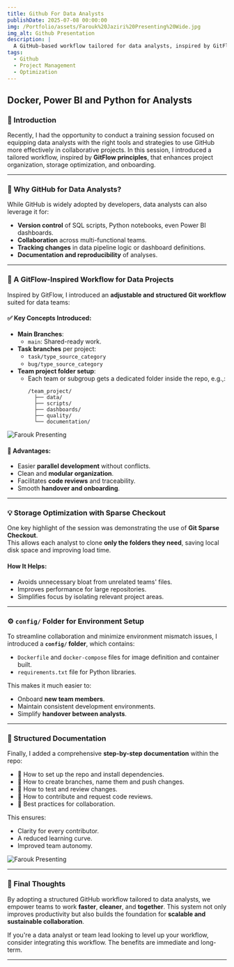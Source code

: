 ```yaml
---
title: Github For Data Analysts
publishDate: 2025-07-08 00:00:00
img: /Portfolio/assets/Farouk%20Jaziri%20Presenting%20Wide.jpg
img_alt: Github Presentation
description: |
  A GitHub-based workflow tailored for data analysts, inspired by GitFlow principles. This approach introduces structured branching, optimized folder setups, sparse checkout for efficient storage, and a shared config environment to streamline collaboration, onboarding, and handover, all supported by clear, step-by-step documentation.
tags:
  - Github
  - Project Management
  - Optimization
---
```


## Docker, Power BI and Python for Analysts

### 📅 Introduction

Recently, I had the opportunity to conduct a training session focused on equipping data analysts with the right tools and strategies to use GitHub more effectively in collaborative projects. In this session, I introduced a tailored workflow, inspired by **GitFlow principles**, that enhances project organization, storage optimization, and onboarding.

---

### 🧠 Why GitHub for Data Analysts?

While GitHub is widely adopted by developers, data analysts can also leverage it for:
- **Version control** of SQL scripts, Python notebooks, even Power BI dashboards.
- **Collaboration** across multi-functional teams.
- **Tracking changes** in data pipeline logic or dashboard definitions.
- **Documentation and reproducibility** of analyses.

---

### 🔄 A GitFlow-Inspired Workflow for Data Projects

Inspired by GitFlow, I introduced an **adjustable and structured Git workflow** suited for data teams:

#### ✅ Key Concepts Introduced:
- **Main Branches**:
  - `main`: Shared-ready work.
- **Task branches** per project:  
  - `task/type_source_category`
  - `bug/type_source_category`
- **Team project folder setup**:
  - Each team or subgroup gets a dedicated folder inside the repo, e.g.,:
    ```
    /team_project/
      ├── data/
      ├── scripts/
      ├── dashboards/
      ├── quality/
      └── documentation/
    ```
![Farouk Presenting](/Portfolio/assets/Farouk%20Jaziri%20Presenting%20Closeup.webp)  

#### 🎯 Advantages:
- Easier **parallel development** without conflicts.
- Clean and **modular organization**.
- Facilitates **code reviews** and traceability.
- Smooth **handover and onboarding**.

---

### 💡 Storage Optimization with Sparse Checkout

One key highlight of the session was demonstrating the use of **Git Sparse Checkout**.  
This allows each analyst to clone **only the folders they need**, saving local disk space and improving load time.

#### How It Helps:
- Avoids unnecessary bloat from unrelated teams' files.
- Improves performance for large repositories.
- Simplifies focus by isolating relevant project areas.

---

### ⚙️ `config/` Folder for Environment Setup

To streamline collaboration and minimize environment mismatch issues, I introduced a **`config/` folder**, which contains:

- `Dockerfile` and `docker-compose` files for image definition and container built.
- `requirements.txt` file for Python libraries.

This makes it much easier to:
- Onboard **new team members**.
- Maintain consistent development environments.
- Simplify **handover between analysts**.

---

### 📘 Structured Documentation

Finally, I added a comprehensive **step-by-step documentation** within the repo:

- 🚧 How to set up the repo and install dependencies.
- 🌿 How to create branches, name them and push changes.
- 🧪 How to test and review changes.
- 🧵 How to contribute and request code reviews.
- 👥 Best practices for collaboration.

This ensures:
- Clarity for every contributor.
- A reduced learning curve.
- Improved team autonomy.  

![Farouk Presenting](/Portfolio/assets/Farouk%20Jaziri%20Presenting.webp)  

---

### 🙌 Final Thoughts

By adopting a structured GitHub workflow tailored to data analysts, we empower teams to work **faster**, **cleaner**, and **together**. This system not only improves productivity but also builds the foundation for **scalable and sustainable collaboration**.

If you're a data analyst or team lead looking to level up your workflow, consider integrating this workflow. The benefits are immediate and long-term.

---
